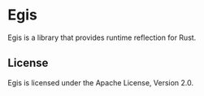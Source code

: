 # Egis

Egis is a library that provides runtime reflection for Rust.

## License
Egis is licensed under the Apache License, Version 2.0.
